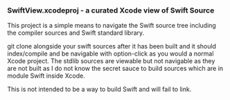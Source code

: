 ### SwiftView.xcodeproj - a curated Xcode view of Swift Source

This project is a simple means to navigate the Swift source tree including the
compiler sources and Swift standard library. 

git clone alongside your swift sources after it has been built and it should 
index/compile and be navigable with option-click as you would a normal Xcode project. 
The stdlib sources are viewable but not navigable as they are not built as I do not
know the secret sauce to build sources which are in module Swift inside Xcode. 

This is not intended to be a way to build Swift and will fail to link.
